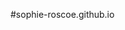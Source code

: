 <html>
<head>
	<meta charset="utf-8">
	<title>Sophie Roscoe</title>
</head>
<body>
	<p> 
	#sophie-roscoe.github.io
	</p>
</body>
</html>

